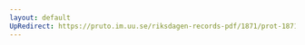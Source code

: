 ```yaml
---
layout: default
UpRedirect: https://pruto.im.uu.se/riksdagen-records-pdf/1871/prot-1871--ak--413.pdf
---
```

